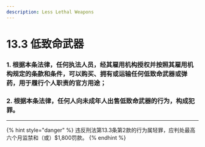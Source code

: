 ```yaml
---
description: Less Lethal Weapons
---
```


# 13.3 低致命武器

### 1. 根据本条法律，任何执法人员，经其雇用机构授权并按照其雇用机构规定的条款和条件，可以购买、拥有或运输任何低致命武器或弹药，用于履行个人职责的官方用途；


### 2. 根据本条法律，任何人向未成年人出售低致命武器的行为，构成犯罪。

***

{% hint style="danger" %}
违反刑法第13.3条第2款的行为属轻罪，应判处最高六个月监禁和（或）$1,800罚款。
{% endhint %}